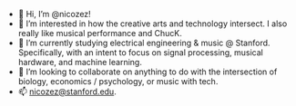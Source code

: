 - 👋 Hi, I’m @nicozez!
- 👀 I’m interested in how the creative arts and technology intersect. I also really like musical performance and ChucK.
- 🌱 I’m currently studying electrical engineering & music @ Stanford. Specifically, with an intent to focus on signal processing, musical hardware, and machine learning.
- 💞️ I’m looking to collaborate on anything to do with the intersection of biology, economics / psychology, or music with tech.
- 📫 nicozez@stanford.edu. 

<!---
nicozez/nicozez is a ✨ special ✨ repository because its `README.md` (this file) appears on your GitHub profile.
You can click the Preview link to take a look at your changes.
--->
